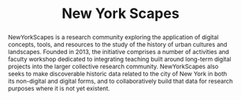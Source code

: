 ---
pid: nyscapes
title: New York Scapes
category: Other
tags:
- urban-humanities
abstract: NewYorkScapes is a research community exploring the application of digital
  concepts, tools, and resources to the study of the history of urban cultures and
  landscapes. Founded in 2013, the initiative comprises a number of activities and
  faculty workshop dedicated to integrating teaching built around long-term digital
  projects into the larger collective research community. NewYorkScapes also seeks
  to make discoverable historic data related to the city of New York in both its non-digital
  and digital forms, and to collaboratively build that data for research purposes
  where it is not yet existent.
pis:
- wolf
- augst
link: https://newyorkscapes.org/
local_image: nyscapes.jpg
original_img: https://newyorkscapes.org/wp-content/themes/sink_nyscapes/images/logo.png
layout: project
---